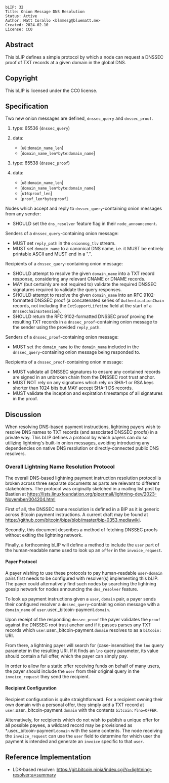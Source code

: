 ```
bLIP: 32
Title: Onion Message DNS Resolution
Status: Active
Author: Matt Corallo <blmmesg@bluematt.me>
Created: 2024-02-10
License: CC0
```

## Abstract

This bLIP defines a simple protocol by which a node can request a DNSSEC proof of TXT records at a
given domain in the global DNS.

## Copyright

This bLIP is licensed under the CC0 license.

## Specification

Two new onion messages are defined, `dnssec_query` and `dnssec_proof`.

1. type: 65536 (`dnssec_query`)
2. data:
    * [`u8`:`domain_name_len`]
    * [`domain_name_len*byte`:`domain_name`]

1. type: 65538 (`dnssec_proof`)
2. data:
    * [`u8`:`domain_name_len`]
    * [`domain_name_len*byte`:`domain_name`]
    * [`u16`:`proof_len`]
    * [`proof_len*byte`:`proof`]

Nodes which accept and reply to `dnssec_query`-containing onion messages from any sender:
 * SHOULD set the `dns_resolver` feature flag in their `node_announcement`.

Senders of a `dnssec_query`-containing onion message:
 * MUST set `reply_path` in the `onionmsg_tlv` stream.
 * MUST set `domain_name` to a canonical DNS name, i.e. it MUST be entirely printable ASCII and
   MUST end in a ".".

Recipients of a `dnssec_query`-containing onion message:
 * SHOULD attempt to resolve the given `domain_name` into a TXT record response, considering any
   relevant CNAME or DNAME records.
 * MAY (but certainly are not required to) validate the required DNSSEC signatures required to
   validate the query responses.
 * SHOULD attempt to resolve the given `domain_name` into an RFC 9102-formatted DNSSEC proof (a
   concatenated series of `AuthenticationChain` records, not including the `ExtSupportLifetime`
   field at the start of a `DnssecChainExtension`).
 * SHOULD return the RFC 9102-formatted DNSSEC proof proving the resulting TXT records in a
   `dnssec_proof`-containing onion message to the sender using the provided `reply_path`.

Senders of a `dnssec_proof`-containing onion message:
 * MUST set the `domain_name` to the `domain_name` included in the `dnssec_query`-containing onion
   message being responded to.

Recipients of a `dnssec_proof`-containing onion message:
 * MUST validate all DNSSEC signatures to ensure any contained records are signed in an unbroken
   chain from the DNSSEC root trust anchor.
 * MUST NOT rely on any signatures which rely on SHA-1 or RSA keys shorter than 1024 bits but MAY
   accept SHA-1 DS records.
 * MUST validate the inception and expiration timestamps of all signatures in the proof.

## Discussion

When resolving DNS-based payment instructions, lightning payers wish to resolve DNS names to TXT
records (and associated DNSSEC proofs) in a private way. This bLIP defines a protocol by which
payers can do so utilizing lightning's built-in onion messages, avoiding introducing any
dependencies on native DNS resolution or directly-connected public DNS resolvers.

### Overall Lightning Name Resolution Protocol

The overall DNS-based lightning payment instruction resolution protocol is broken across three
separate documents as parts are relevant to different stakeholders. The protocol was originally
sketched in a mailing list post by Bastien at
<https://lists.linuxfoundation.org/pipermail/lightning-dev/2023-November/004204.html>

First of all, the DNSSEC name resolution is defined in a BIP as it is generic across Bitcoin
payment instructions. A current draft may be found at
<https://github.com/bitcoin/bips/blob/master/bip-0353.mediawiki>.

Secondly, this document describes a method of fetching DNSSEC proofs without exiting the lightning
network.

Finally, a forthcoming bLIP will define a method to include the `user` part of the human-readable
name used to look up an `offer` in the `invoice_request`.

#### Payer Protocol

A payer wishing to use these protocols to pay human-readable `user`-`domain` pairs first needs to
be configured with resolver(s) implementing this bLIP. The payer could alternatively find such
nodes by searching the lightning gossip network for nodes announcing the `dns_resolver` feature.

To look up payment instructions given a `user`, `domain` pair, a payer sends their configured
resolver a `dnssec_query`-containing onion message with a `domain_name` of
`user`.user._bitcoin-payment.`domain`.

Upon receipt of the responding `dnssec_proof` the payer validates the `proof` against the DNSSEC
root trust anchor and if it passes parses any TXT records which
`user`.user._bitcoin-payment.`domain` resolves to as a `bitcoin:` URI.

From there, a lightning payer will search for (case-insensitive) the `lno` query parameter in the
resulting URI. If it finds an `lno` query parameter, its value should contain a full offer, which
the payer can simply pay.

In order to allow for a static offer receiving funds on behalf of many users, the payer should
include the `user` from their original query in the `invoice_request` they send the recipient.

#### Recipient Configuration

Recipient configuration is quite straightforward. For a recipient owning their own domain with a
personal offer, they simply add a TXT record at `user`.user._bitcoin-payment.`domain` with the
contents `bitcoin:?lno=OFFER`.

Alternatively, for recipients which do not wish to publish a unique offer for all possible payees,
a wildcard record may be provisioned as *.user._bitcoin-payment.`domain` with the same contents.
The node receiving the `invoice_request` can use the `user` field to determine for which user the
payment is intended and generate an `invoice` specific to that `user`.

## Reference Implementation
* LDK-based resolver: <https://git.bitcoin.ninja/index.cgi?p=lightning-resolver;a=summary>
